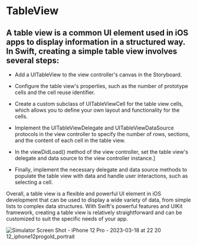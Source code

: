 # TableView
 
## A table view is a common UI element used in iOS apps to display information in a structured way. In Swift, creating a simple table view involves several steps:

* Add a UITableView to the view controller's canvas in the Storyboard.

* Configure the table view's properties, such as the number of prototype cells and the cell reuse identifier.

* Create a custom subclass of UITableViewCell for the table view cells, which allows you to define your own layout and functionality for the cells.

* Implement the UITableViewDelegate and UITableViewDataSource protocols in the view controller to specify the number of rows, sections, and the content of each cell in the table view.

* In the viewDidLoad() method of the view controller, set the table view's delegate and data source to the view controller instance.]

* Finally, implement the necessary delegate and data source methods to populate the table view with data and handle user interactions, such as selecting a cell.

Overall, a table view is a flexible and powerful UI element in iOS development that can be used to display a wide variety of data, from simple lists to complex data structures. With Swift's powerful features and UIKit framework, creating a table view is relatively straightforward and can be customized to suit the specific needs of your app.

![Simulator Screen Shot - iPhone 12 Pro - 2023-03-18 at 22 20 12_iphone12progold_portrait](https://user-images.githubusercontent.com/124521487/226122885-a5176afa-5d3c-411a-ba09-eebdf3b452db.png)
